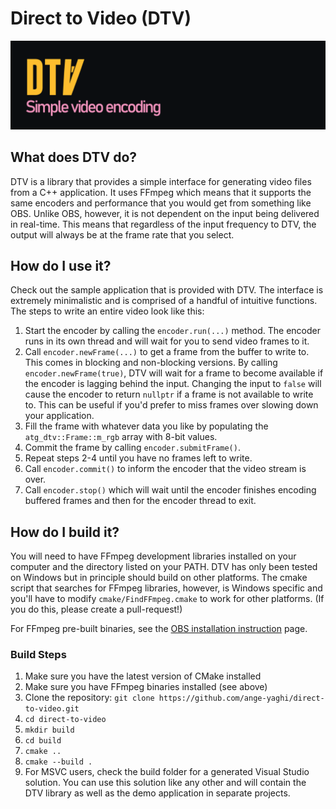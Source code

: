 # Direct to Video (DTV)

![Alt text](docs/public/dtv_banner.png?raw=true)

## What does DTV do?
DTV is a library that provides a simple interface for generating video files from a C++ application. It uses FFmpeg which means that it supports the same encoders and performance that you would get from something like OBS. Unlike OBS, however, it is not dependent on the input being delivered in real-time. This means that regardless of the input frequency to DTV, the output will always be at the frame rate that you select.

## How do I use it?
Check out the sample application that is provided with DTV. The interface is extremely minimalistic and is comprised of a handful of intuitive functions. The steps to write an entire video look like this:

1. Start the encoder by calling the ```encoder.run(...)``` method. The encoder runs in its own thread and will wait for you to send video frames to it.
2. Call ```encoder.newFrame(...)``` to get a frame from the buffer to write to. This comes in blocking and non-blocking versions. By calling ```encoder.newFrame(true)```, DTV will wait for a frame to become available if the encoder is lagging behind the input. Changing the input to ```false``` will cause the encoder to return ```nullptr``` if a frame is not available to write to. This can be useful if you'd prefer to miss frames over slowing down your application.
3. Fill the frame with whatever data you like by populating the ```atg_dtv::Frame::m_rgb``` array with 8-bit values.
4. Commit the frame by calling ```encoder.submitFrame()```.
5. Repeat steps 2-4 until you have no frames left to write.
6. Call ```encoder.commit()``` to inform the encoder that the video stream is over.
7. Call ```encoder.stop()``` which will wait until the encoder finishes encoding buffered frames and then for the encoder thread to exit.

## How do I build it?
You will need to have FFmpeg development libraries installed on your computer and the directory listed on your PATH. DTV has only been tested on Windows but in principle should build on other platforms. The cmake script that searches for FFmpeg libraries, however, is Windows specific and you'll have to modify ```cmake/FindFFmpeg.cmake``` to work for other platforms. (If you do this, please create a pull-request!)

For FFmpeg pre-built binaries, see the [OBS installation instruction](https://github.com/obsproject/obs-studio/wiki/Install-Instructions) page.

### Build Steps

1. Make sure you have the latest version of CMake installed
2. Make sure you have FFmpeg binaries installed (see above)
3. Clone the repository: ```git clone https://github.com/ange-yaghi/direct-to-video.git```
4. ```cd direct-to-video```
5. ```mkdir build```
6. ```cd build```
7. ```cmake ..```
8. ```cmake --build .```
9. For MSVC users, check the build folder for a generated Visual Studio solution. You can use this solution like any other and will contain the DTV library as well as the demo application in separate projects.
